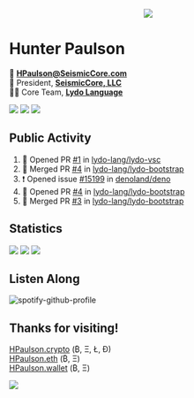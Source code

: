 <p align="center">
  <img src="https://user-images.githubusercontent.com/47159695/124520965-03aa1380-ddbc-11eb-9730-65d3c3241c55.png" />
</p>

# Hunter Paulson  
📧 **[HPaulson@SeismicCore.com](mailto:hpaulson@SeismicCore.com)**  
💼 President, **[SeismicCore, LLC](https://github.com/SeismicCore)**  
👨‍💻 Core Team, **[Lydo Language](https://github.com/lydo-lang)**  

<p align="left">
  <img src="https://img.shields.io/badge/Machine-M1 Macbook Pro-informational?style=flat&logo=apple&style=for-the-badge" />
  <img src="https://img.shields.io/badge/Editor-VSCode-informational?style=flat&logo=visual-studio-code&style=for-the-badge&logoColor=blue" />
  <img src="https://komarev.com/ghpvc/?username=hpaulson&label=Visitors&style=flat" />
</p>

</td></tr></table> 

## Public Activity
<!--START_SECTION:activity-->
1. 💪 Opened PR [#1](https://github.com/lydo-lang/lydo-vsc/pull/1) in [lydo-lang/lydo-vsc](https://github.com/lydo-lang/lydo-vsc)
2. 🎉 Merged PR [#4](https://github.com/lydo-lang/lydo-bootstrap/pull/4) in [lydo-lang/lydo-bootstrap](https://github.com/lydo-lang/lydo-bootstrap)
3. ❗️ Opened issue [#15199](https://github.com/denoland/deno/issues/15199) in [denoland/deno](https://github.com/denoland/deno)
4. 💪 Opened PR [#4](https://github.com/lydo-lang/lydo-bootstrap/pull/4) in [lydo-lang/lydo-bootstrap](https://github.com/lydo-lang/lydo-bootstrap)
5. 🎉 Merged PR [#3](https://github.com/lydo-lang/lydo-bootstrap/pull/3) in [lydo-lang/lydo-bootstrap](https://github.com/lydo-lang/lydo-bootstrap)
<!--END_SECTION:activity-->

## Statistics
![](https://github-readme-stats.vercel.app/api?username=HPaulson&show_icons=true&count_private=true&hide_border=true?count_private=true&show_border=false&include_all_commits=true&theme=tokyonight)
![](https://github-readme-stats.vercel.app/api/wakatime/?username=HPaulson&layout=compact&hide_border=true&theme=tokyonight)
![](https://github-readme-streak-stats.herokuapp.com/?user=hpaulson&theme=tokyonight&hide_border=true)


## Listen Along
![spotify-github-profile](https://spotify-github-profile.vercel.app/api/view?uid=ys0l6wuhmcwstj71cegoht8qy&cover_image=false&theme=default)

## Thanks for visiting!

[HPaulson.crypto](http://hpaulson.crypto) (₿, Ξ, Ł, Ð)</br>
[HPaulson.eth](https://opensea.io/HPaulson_) (₿, Ξ)</br>
[HPaulson.wallet](http://hpaulson.crypto) (₿, Ξ)

![](https://hit.yhype.me/github/profile?user_id=47159695)
